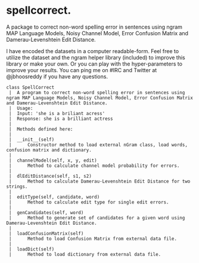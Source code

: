 spellcorrect.
============

A package to correct non-word spelling error in sentences using ngram MAP Language Models, Noisy Channel Model, Error Confusion Matrix and Damerau-Levenshtein Edit Distance.

I have encoded the datasets in a computer readable-form. Feel free to utilize the dataset and the ngram helper library (included) to improve this library or make your own. Or you can play with the hyper-parameters to improve your results. You can ping me on #IRC and Twitter at @jbhoosreddy if you have any questions.

    class SpellCorrect
     |  A program to correct non-word spelling error in sentences using ngram MAP Language Models, Noisy Channel Model, Error Confusion Matrix and Damerau-Levenshtein Edit Distance.
     |  Usage:
     |  Input: 'she is a briliant acress'
     |  Response: she is a brilliant actress
     |  
     |  Methods defined here:
     |  
     |  __init__(self)
     |      Constructor method to load external nGram class, load words, confusion matrix and dictionary.
     |  
     |  channelModel(self, x, y, edit)
     |      Method to calculate channel model probability for errors.
     |  
     |  dlEditDistance(self, s1, s2)
     |      Method to calculate Damerau-Levenshtein Edit Distance for two strings.
     |  
     |  editType(self, candidate, word)
     |      Method to calculate edit type for single edit errors.
     |  
     |  genCandidates(self, word)
     |      Method to generate set of candidates for a given word using Damerau-Levenshtein Edit Distance.
     |  
     |  loadConfusionMatrix(self)
     |      Method to load Confusion Matrix from external data file.
     |  
     |  loadDict(self)
     |      Method to load dictionary from external data file.
